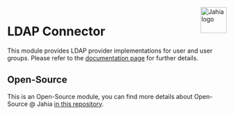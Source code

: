 <a href="https://www.jahia.com/">
    <img src="https://www.jahia.com/modules/jahiacom-templates/images/jahia-3x.png" alt="Jahia logo" title="Jahia" align="right" height="60" />
</a>

LDAP Connector
======================
This module provides LDAP provider implementations for user and user groups.
Please refer to the [documentation page](https://academy.jahia.com/documentation/digital-experience-manager/7.2/development/techwiki/users-and-groups#LDAP_Connector_7_1 "LDAP Connector 7.1 Documentation") for further details.

## Open-Source

This is an Open-Source module, you can find more details about Open-Source @ Jahia [in this repository](https://github.com/Jahia/open-source).
